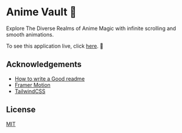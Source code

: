 # Anime Vault 🎥

Explore The Diverse Realms of Anime Magic with infinite scrolling and smooth animations.

To see this application live, click [here](https://mucha-anime-vault.vercel.app/). 🚀

## Acknowledgements

- [How to write a Good readme](https://nextjs.org/)
- [Framer Motion](https://www.framer.com/motion/)
- [TailwindCSS](https://tailwindcss.com/)

## License

[MIT](https://choosealicense.com/licenses/mit/)
